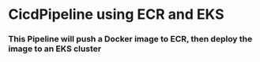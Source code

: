 # CicdPipeline using ECR and EKS

### This Pipeline will push a Docker image to ECR, then deploy the image to an EKS cluster

